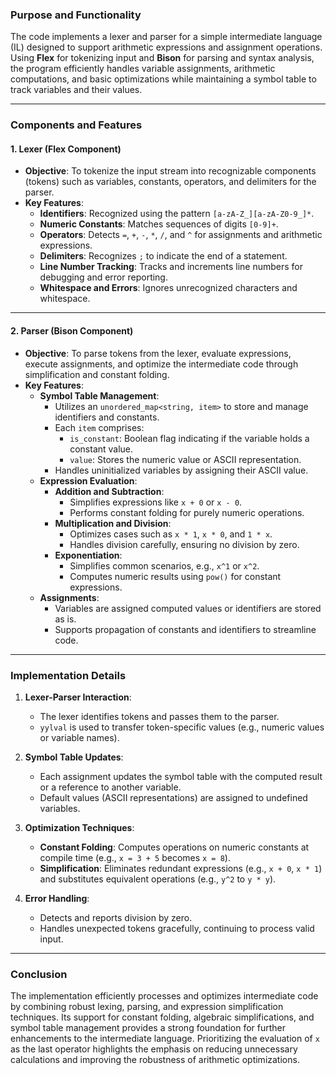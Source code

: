 ### **Purpose and Functionality**

The code implements a lexer and parser for a simple intermediate language (IL) designed to support arithmetic expressions and assignment operations. Using **Flex** for tokenizing input and **Bison** for parsing and syntax analysis, the program efficiently handles variable assignments, arithmetic computations, and basic optimizations while maintaining a symbol table to track variables and their values.

---

### **Components and Features**

#### **1. Lexer (Flex Component)**

- **Objective**: To tokenize the input stream into recognizable components (tokens) such as variables, constants, operators, and delimiters for the parser.
- **Key Features**:
  - **Identifiers**: Recognized using the pattern `[a-zA-Z_][a-zA-Z0-9_]*`.
  - **Numeric Constants**: Matches sequences of digits `[0-9]+`.
  - **Operators**: Detects `=`, `+`, `-`, `*`, `/`, and `^` for assignments and arithmetic expressions.
  - **Delimiters**: Recognizes `;` to indicate the end of a statement.
  - **Line Number Tracking**: Tracks and increments line numbers for debugging and error reporting.
  - **Whitespace and Errors**: Ignores unrecognized characters and whitespace.

---

#### **2. Parser (Bison Component)**

- **Objective**: To parse tokens from the lexer, evaluate expressions, execute assignments, and optimize the intermediate code through simplification and constant folding.
- **Key Features**:
  - **Symbol Table Management**:
    - Utilizes an `unordered_map<string, item>` to store and manage identifiers and constants.
    - Each `item` comprises:
      - `is_constant`: Boolean flag indicating if the variable holds a constant value.
      - `value`: Stores the numeric value or ASCII representation.
    - Handles uninitialized variables by assigning their ASCII value.
  - **Expression Evaluation**:
    - **Addition and Subtraction**:
      - Simplifies expressions like `x + 0` or `x - 0`.
      - Performs constant folding for purely numeric operations.
    - **Multiplication and Division**:
      - Optimizes cases such as `x * 1`, `x * 0`, and `1 * x`.
      - Handles division carefully, ensuring no division by zero.
    - **Exponentiation**:
      - Simplifies common scenarios, e.g., `x^1` or `x^2`.
      - Computes numeric results using `pow()` for constant expressions.
  - **Assignments**:
    - Variables are assigned computed values or identifiers are stored as is.
    - Supports propagation of constants and identifiers to streamline code.

---

### **Implementation Details**

1. **Lexer-Parser Interaction**:

   - The lexer identifies tokens and passes them to the parser.
   - `yylval` is used to transfer token-specific values (e.g., numeric values or variable names).

2. **Symbol Table Updates**:

   - Each assignment updates the symbol table with the computed result or a reference to another variable.
   - Default values (ASCII representations) are assigned to undefined variables.

3. **Optimization Techniques**:

   - **Constant Folding**: Computes operations on numeric constants at compile time (e.g., `x = 3 + 5` becomes `x = 8`).
   - **Simplification**: Eliminates redundant expressions (e.g., `x + 0`, `x * 1`) and substitutes equivalent operations (e.g., `y^2` to `y * y`).

4. **Error Handling**:
   - Detects and reports division by zero.
   - Handles unexpected tokens gracefully, continuing to process valid input.

---

### **Conclusion**

The implementation efficiently processes and optimizes intermediate code by combining robust lexing, parsing, and expression simplification techniques. Its support for constant folding, algebraic simplifications, and symbol table management provides a strong foundation for further enhancements to the intermediate language. Prioritizing the evaluation of `x` as the last operator highlights the emphasis on reducing unnecessary calculations and improving the robustness of arithmetic optimizations.
